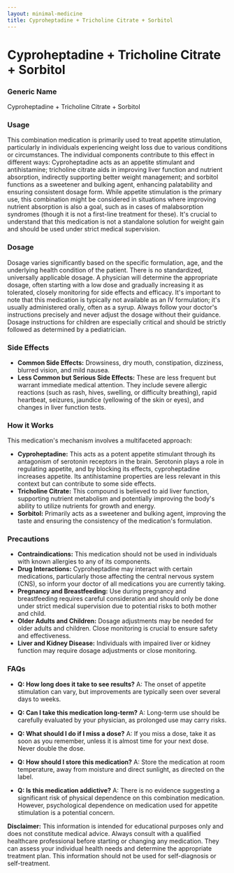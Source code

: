 ```yaml
---
layout: minimal-medicine
title: Cyproheptadine + Tricholine Citrate + Sorbitol
---
```


# Cyproheptadine + Tricholine Citrate + Sorbitol
### Generic Name
Cyproheptadine + Tricholine Citrate + Sorbitol

### Usage

This combination medication is primarily used to treat appetite stimulation, particularly in individuals experiencing weight loss due to various conditions or circumstances.  The individual components contribute to this effect in different ways: Cyproheptadine acts as an appetite stimulant and antihistamine; tricholine citrate aids in improving liver function and nutrient absorption, indirectly supporting better weight management; and sorbitol functions as a sweetener and bulking agent, enhancing palatability and ensuring consistent dosage form.  While appetite stimulation is the primary use, this combination might be considered in situations where improving nutrient absorption is also a goal, such as in cases of malabsorption syndromes (though it is not a first-line treatment for these).  It's crucial to understand that this medication is not a standalone solution for weight gain and should be used under strict medical supervision.

### Dosage

Dosage varies significantly based on the specific formulation, age, and the underlying health condition of the patient.  There is no standardized, universally applicable dosage.  A physician will determine the appropriate dosage, often starting with a low dose and gradually increasing it as tolerated, closely monitoring for side effects and efficacy. It's important to note that this medication is typically not available as an IV formulation; it's usually administered orally, often as a syrup.  Always follow your doctor's instructions precisely and never adjust the dosage without their guidance. Dosage instructions for children are especially critical and should be strictly followed as determined by a pediatrician.

### Side Effects

* **Common Side Effects:**  Drowsiness, dry mouth, constipation, dizziness, blurred vision, and mild nausea.
* **Less Common but Serious Side Effects:**  These are less frequent but warrant immediate medical attention.  They include severe allergic reactions (such as rash, hives, swelling, or difficulty breathing), rapid heartbeat, seizures, jaundice (yellowing of the skin or eyes), and changes in liver function tests.


### How it Works

This medication's mechanism involves a multifaceted approach:

* **Cyproheptadine:** This acts as a potent appetite stimulant through its antagonism of serotonin receptors in the brain.  Serotonin plays a role in regulating appetite, and by blocking its effects, cyproheptadine increases appetite.  Its antihistamine properties are less relevant in this context but can contribute to some side effects.
* **Tricholine Citrate:** This compound is believed to aid liver function, supporting nutrient metabolism and potentially improving the body's ability to utilize nutrients for growth and energy.
* **Sorbitol:** Primarily acts as a sweetener and bulking agent, improving the taste and ensuring the consistency of the medication's formulation.


### Precautions

* **Contraindications:** This medication should not be used in individuals with known allergies to any of its components.
* **Drug Interactions:** Cyproheptadine may interact with certain medications, particularly those affecting the central nervous system (CNS), so inform your doctor of all medications you are currently taking.
* **Pregnancy and Breastfeeding:** Use during pregnancy and breastfeeding requires careful consideration and should only be done under strict medical supervision due to potential risks to both mother and child.
* **Older Adults and Children:**  Dosage adjustments may be needed for older adults and children. Close monitoring is crucial to ensure safety and effectiveness.
* **Liver and Kidney Disease:** Individuals with impaired liver or kidney function may require dosage adjustments or close monitoring.

### FAQs

* **Q: How long does it take to see results?** A: The onset of appetite stimulation can vary, but improvements are typically seen over several days to weeks.

* **Q: Can I take this medication long-term?** A: Long-term use should be carefully evaluated by your physician, as prolonged use may carry risks.

* **Q: What should I do if I miss a dose?** A:  If you miss a dose, take it as soon as you remember, unless it is almost time for your next dose. Never double the dose.

* **Q: How should I store this medication?** A: Store the medication at room temperature, away from moisture and direct sunlight, as directed on the label.

* **Q: Is this medication addictive?** A:  There is no evidence suggesting a significant risk of physical dependence on this combination medication.  However, psychological dependence on medication used for appetite stimulation is a potential concern.


**Disclaimer:** This information is intended for educational purposes only and does not constitute medical advice. Always consult with a qualified healthcare professional before starting or changing any medication. They can assess your individual health needs and determine the appropriate treatment plan.  This information should not be used for self-diagnosis or self-treatment.
